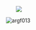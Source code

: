 <p align="center">
<a href="https://github.com/argf013">
  <img src="https://github-readme-stats-eight-theta.vercel.app/api/top-langs/?username=argf013&layout=compact&langs_count=8&theme=great-gatsby"/>
</a>
</p>

<p align="center"> <img src="https://github-readme-stats.vercel.app/api?username=argf013&show_icons=true&theme=great-gatsby" alt="argf013" />

<img width="0" src="https://visitor-badge.glitch.me/badge?page_id=argf013.argf013" />
